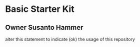 # Basic Starter Kit

## Owner Susanto Hammer

alter this statement to indicate (ok) the usage of this repository

